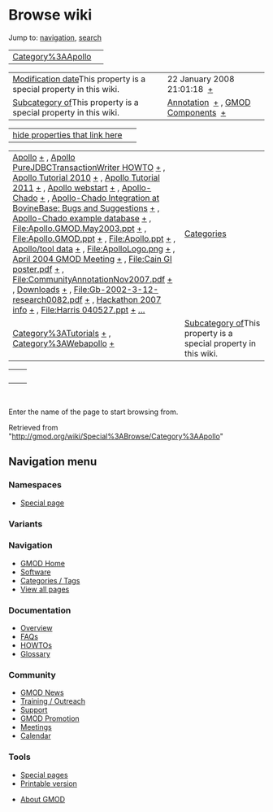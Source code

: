 <div id="mw-page-base" class="noprint">

</div>

<div id="mw-head-base" class="noprint">

</div>

<div id="content" class="mw-body" role="main">

<span id="top"></span>

<div id="mw-js-message" style="display:none;">

</div>



# <span dir="auto">Browse wiki</span>

<div id="bodyContent">

<div id="contentSub">

</div>

<div id="jump-to-nav" class="mw-jump">

Jump to: [navigation](#mw-navigation), [search](#p-search)

</div>

<div id="mw-content-text">

|                                                            |     |
|------------------------------------------------------------|-----|
| [Category%3AApollo](/wiki/Category%3AApollo "Category%3AApollo") |     |

|  |  |
|----|----|
| <span class="smw-highlighter" data-type="1" state="inline" data-title="Property"><span class="smwbuiltin">[Modification date](/wiki/Property:Modification_date "Property:Modification date")</span><span class="smwttcontent">This property is a special property in this wiki.</span></span> | <span class="smwb-value">22 January 2008 21:01:18  <span class="smwsearch">[+](/wiki/Special%3ASearchByProperty/Modification-20date/22-20January-202008-2021:01:18 "Special%3ASearchByProperty/Modification-20date/22-20January-202008-2021:01:18")</span></span> |
| <span class="smw-highlighter" data-type="1" state="inline" data-title="Property"><span class="smwbuiltin">[Subcategory of](/wiki/Property:Subcategory_of "Property:Subcategory of")</span><span class="smwttcontent">This property is a special property in this wiki.</span></span> | <span class="smwb-value">[Annotation](/wiki/Category%3AAnnotation "Category%3AAnnotation")  <span class="smwsearch">[+](/wiki/Special%3ASearchByProperty/Subcategory-20of/Annotation "Special%3ASearchByProperty/Subcategory-20of/Annotation")</span></span> , <span class="smwb-value">[GMOD Components](/wiki/Category%3AGMOD_Components "Category%3AGMOD Components")  <span class="smwsearch">[+](/wiki/Special%3ASearchByProperty/Subcategory-20of/GMOD-20Components "Special%3ASearchByProperty/Subcategory-20of/GMOD-20Components")</span></span> |

<span id="smw_browse_incoming"></span>

|  |  |
|----|----|
| [hide properties that link here](/mediawiki/index.php?title=Special:Browse&offset=0&dir=out&article=Category%3AApollo)  |  |

|  |  |
|----|----|
| <span class="smwb-ivalue">[Apollo](/wiki/Apollo "Apollo") <span class="smwbrowse">[+](/wiki/Special%3ABrowse/Apollo "Special%3ABrowse/Apollo")</span></span> , <span class="smwb-ivalue">[Apollo PureJDBCTransactionWriter HOWTO](/wiki/Apollo_PureJDBCTransactionWriter_HOWTO "Apollo PureJDBCTransactionWriter HOWTO") <span class="smwbrowse">[+](/wiki/Special%3ABrowse/Apollo-20PureJDBCTransactionWriter-20HOWTO "Special%3ABrowse/Apollo-20PureJDBCTransactionWriter-20HOWTO")</span></span> , <span class="smwb-ivalue">[Apollo Tutorial 2010](/wiki/Apollo_Tutorial_2010 "Apollo Tutorial 2010") <span class="smwbrowse">[+](/wiki/Special%3ABrowse/Apollo-20Tutorial-202010 "Special%3ABrowse/Apollo-20Tutorial-202010")</span></span> , <span class="smwb-ivalue">[Apollo Tutorial 2011](/wiki/Apollo_Tutorial_2011 "Apollo Tutorial 2011") <span class="smwbrowse">[+](/wiki/Special%3ABrowse/Apollo-20Tutorial-202011 "Special%3ABrowse/Apollo-20Tutorial-202011")</span></span> , <span class="smwb-ivalue">[Apollo webstart](/wiki/Apollo_webstart "Apollo webstart") <span class="smwbrowse">[+](/wiki/Special%3ABrowse/Apollo-20webstart "Special%3ABrowse/Apollo-20webstart")</span></span> , <span class="smwb-ivalue">[Apollo-Chado](/wiki/Apollo-Chado "Apollo-Chado") <span class="smwbrowse">[+](/wiki/Special%3ABrowse/Apollo-2DChado "Special%3ABrowse/Apollo-2DChado")</span></span> , <span class="smwb-ivalue">[Apollo-Chado Integration at BovineBase: Bugs and Suggestions](/wiki/Apollo-Chado_Integration_at_BovineBase%3A_Bugs_and_Suggestions "Apollo-Chado Integration at BovineBase: Bugs and Suggestions") <span class="smwbrowse">[+](/wiki/Special%3ABrowse/Apollo-2DChado-20Integration-20at-20BovineBase:-20Bugs-20and-20Suggestions "Special%3ABrowse/Apollo-2DChado-20Integration-20at-20BovineBase:-20Bugs-20and-20Suggestions")</span></span> , <span class="smwb-ivalue">[Apollo-Chado example database](/wiki/Apollo-Chado_example_database "Apollo-Chado example database") <span class="smwbrowse">[+](/wiki/Special%3ABrowse/Apollo-2DChado-20example-20database "Special%3ABrowse/Apollo-2DChado-20example-20database")</span></span> , <span class="smwb-ivalue">[File:Apollo.GMOD.May2003.ppt](/wiki/File:Apollo.GMOD.May2003.ppt "File:Apollo.GMOD.May2003.ppt") <span class="smwbrowse">[+](/wiki/Special%3ABrowse/File:Apollo.GMOD.May2003.ppt "Special%3ABrowse/File:Apollo.GMOD.May2003.ppt")</span></span> , <span class="smwb-ivalue">[File:Apollo.GMOD.ppt](/wiki/File:Apollo.GMOD.ppt "File:Apollo.GMOD.ppt") <span class="smwbrowse">[+](/wiki/Special%3ABrowse/File:Apollo.GMOD.ppt "Special%3ABrowse/File:Apollo.GMOD.ppt")</span></span> , <span class="smwb-ivalue">[File:Apollo.ppt](/wiki/File:Apollo.ppt "File:Apollo.ppt") <span class="smwbrowse">[+](/wiki/Special%3ABrowse/File:Apollo.ppt "Special%3ABrowse/File:Apollo.ppt")</span></span> , <span class="smwb-ivalue">[Apollo/tool data](/wiki/Apollo/tool_data "Apollo/tool data") <span class="smwbrowse">[+](/wiki/Special%3ABrowse/Apollo-2Ftool-20data "Special%3ABrowse/Apollo-2Ftool-20data")</span></span> , <span class="smwb-ivalue">[File:ApolloLogo.png](/wiki/File:ApolloLogo.png "File:ApolloLogo.png") <span class="smwbrowse">[+](/wiki/Special%3ABrowse/File:ApolloLogo.png "Special%3ABrowse/File:ApolloLogo.png")</span></span> , <span class="smwb-ivalue">[April 2004 GMOD Meeting](/wiki/April_2004_GMOD_Meeting "April 2004 GMOD Meeting") <span class="smwbrowse">[+](/wiki/Special%3ABrowse/April-202004-20GMOD-20Meeting "Special%3ABrowse/April-202004-20GMOD-20Meeting")</span></span> , <span class="smwb-ivalue">[File:Cain GI poster.pdf](/wiki/File:Cain_GI_poster.pdf "File:Cain GI poster.pdf") <span class="smwbrowse">[+](/wiki/Special%3ABrowse/File:Cain-20GI-20poster.pdf "Special%3ABrowse/File:Cain-20GI-20poster.pdf")</span></span> , <span class="smwb-ivalue">[File:CommunityAnnotationNov2007.pdf](/wiki/File:CommunityAnnotationNov2007.pdf "File:CommunityAnnotationNov2007.pdf") <span class="smwbrowse">[+](/wiki/Special%3ABrowse/File:CommunityAnnotationNov2007.pdf "Special%3ABrowse/File:CommunityAnnotationNov2007.pdf")</span></span> , <span class="smwb-ivalue">[Downloads](/wiki/Downloads "Downloads") <span class="smwbrowse">[+](/wiki/Special%3ABrowse/Downloads "Special%3ABrowse/Downloads")</span></span> , <span class="smwb-ivalue">[File:Gb-2002-3-12-research0082.pdf](/wiki/File:Gb-2002-3-12-research0082.pdf "File:Gb-2002-3-12-research0082.pdf") <span class="smwbrowse">[+](/wiki/Special%3ABrowse/File:Gb-2D2002-2D3-2D12-2Dresearch0082.pdf "Special%3ABrowse/File:Gb-2D2002-2D3-2D12-2Dresearch0082.pdf")</span></span> , <span class="smwb-ivalue">[Hackathon 2007 info](/wiki/Hackathon_2007_info "Hackathon 2007 info") <span class="smwbrowse">[+](/wiki/Special%3ABrowse/Hackathon-202007-20info "Special%3ABrowse/Hackathon-202007-20info")</span></span> , <span class="smwb-ivalue">[File:Harris 040527.ppt](/wiki/File:Harris_040527.ppt "File:Harris 040527.ppt") <span class="smwbrowse">[+](/wiki/Special%3ABrowse/File:Harris-20040527.ppt "Special%3ABrowse/File:Harris-20040527.ppt")</span></span> […](/mediawiki/index.php?title=Special%3ASearchByProperty&property=&value=Category%3AApollo) | [Categories](/wiki/Special:Categories "Special:Categories") |
| <span class="smwb-ivalue">[Category%3ATutorials](/wiki/Category%3ATutorials "Category%3ATutorials") <span class="smwbrowse">[+](/wiki/Special%3ABrowse/Category%3ATutorials "Special%3ABrowse/Category%3ATutorials")</span></span> , <span class="smwb-ivalue">[Category%3AWebapollo](/wiki/Category%3AWebapollo "Category%3AWebapollo") <span class="smwbrowse">[+](/wiki/Special%3ABrowse/Category%3AWebapollo "Special%3ABrowse/Category%3AWebapollo")</span></span> | <span class="smw-highlighter" data-type="1" state="inline" data-title="Property"><span class="smwbuiltin">[Subcategory of](/wiki/Property:Subcategory_of "Property:Subcategory of")</span><span class="smwttcontent">This property is a special property in this wiki.</span></span> |

|     |     |
|-----|-----|
|     |     |

 

Enter the name of the page to start browsing from.  

</div>

<div class="printfooter">

Retrieved from "<http://gmod.org/wiki/Special%3ABrowse/Category%3AApollo>"

</div>

<div id="catlinks" class="catlinks catlinks-allhidden">

</div>

<div class="visualClear">

</div>

</div>

</div>

<div id="mw-navigation">

## Navigation menu

<div id="mw-head">



<div id="left-navigation">

<div id="p-namespaces" class="vectorTabs" role="navigation"
aria-labelledby="p-namespaces-label">

### Namespaces

- <span id="ca-nstab-special">[Special
  page](/wiki/Special%3ABrowse/Category%3AApollo "This is a special page, you cannot edit the page itself")</span>

</div>

<div id="p-variants" class="vectorMenu emptyPortlet" role="navigation"
aria-labelledby="p-variants-label">

### 

### Variants[](#)

<div class="menu">

</div>

</div>

</div>





</div>



</div>

</div>

</div>

<div id="mw-panel">

<div id="p-logo" role="banner">

<a href="/wiki/Main_Page"
style="background-image: url(http://gmod.org/images/GMOD-cogs.png);"
title="Visit the main page"></a>

</div>

<div id="p-Navigation" class="portal" role="navigation"
aria-labelledby="p-Navigation-label">

### Navigation

<div class="body">

- <span id="n-GMOD-Home">[GMOD Home](/wiki/Main_Page)</span>
- <span id="n-Software">[Software](/wiki/GMOD_Components)</span>
- <span id="n-Categories-.2F-Tags">[Categories /
  Tags](/wiki/Categories)</span>
- <span id="n-View-all-pages">[View all
  pages](/wiki/Special:AllPages)</span>

</div>

</div>

<div id="p-Documentation" class="portal" role="navigation"
aria-labelledby="p-Documentation-label">

### Documentation

<div class="body">

- <span id="n-Overview">[Overview](/wiki/Overview)</span>
- <span id="n-FAQs">[FAQs](/wiki/Category%3AFAQ)</span>
- <span id="n-HOWTOs">[HOWTOs](/wiki/Category%3AHOWTO)</span>
- <span id="n-Glossary">[Glossary](/wiki/Glossary)</span>

</div>

</div>

<div id="p-Community" class="portal" role="navigation"
aria-labelledby="p-Community-label">

### Community

<div class="body">

- <span id="n-GMOD-News">[GMOD News](/wiki/GMOD_News)</span>
- <span id="n-Training-.2F-Outreach">[Training /
  Outreach](/wiki/Training_and_Outreach)</span>
- <span id="n-Support">[Support](/wiki/Support)</span>
- <span id="n-GMOD-Promotion">[GMOD
  Promotion](/wiki/GMOD_Promotion)</span>
- <span id="n-Meetings">[Meetings](/wiki/Meetings)</span>
- <span id="n-Calendar">[Calendar](/wiki/Calendar)</span>

</div>

</div>

<div id="p-tb" class="portal" role="navigation"
aria-labelledby="p-tb-label">

### Tools

<div class="body">

- <span id="t-specialpages"><a href="/wiki/Special:SpecialPages" accesskey="q"
  title="A list of all special pages [q]">Special pages</a></span>
- <span id="t-print"><a
  href="/mediawiki/index.php?title=Special%3ABrowse/Category%3AApollo&amp;printable=yes"
  rel="alternate" accesskey="p"
  title="Printable version of this page [p]">Printable version</a></span>

</div>

</div>

</div>

</div>

<div id="footer" role="contentinfo">

- <span id="footer-places-about">[About
  GMOD](/wiki/GMOD:About "GMOD:About")</span>

<!-- -->






</div>
